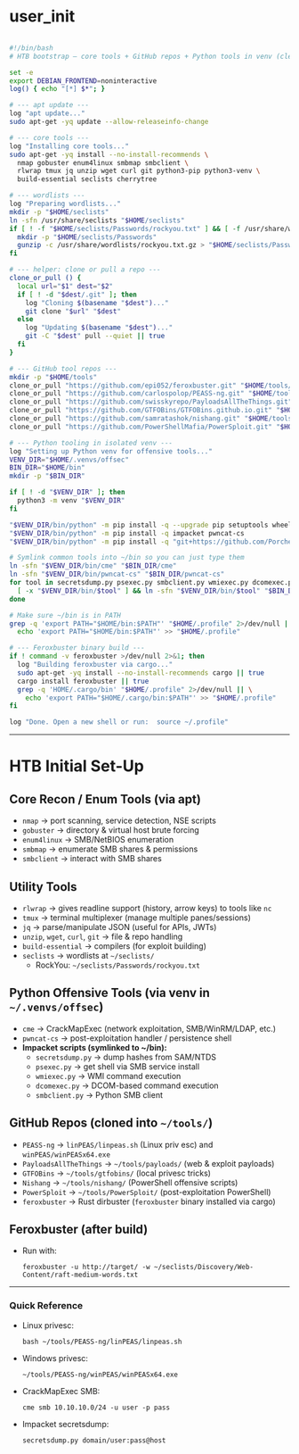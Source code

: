# user_init
```bash

#!/bin/bash
# HTB bootstrap — core tools + GitHub repos + Python tools in venv (clean).

set -e
export DEBIAN_FRONTEND=noninteractive
log() { echo "[*] $*"; }

# --- apt update ---
log "apt update..."
sudo apt-get -yq update --allow-releaseinfo-change

# --- core tools ---
log "Installing core tools..."
sudo apt-get -yq install --no-install-recommends \
  nmap gobuster enum4linux smbmap smbclient \
  rlwrap tmux jq unzip wget curl git python3-pip python3-venv \
  build-essential seclists cherrytree

# --- wordlists ---
log "Preparing wordlists..."
mkdir -p "$HOME/seclists"
ln -sfn /usr/share/seclists "$HOME/seclists"
if [ ! -f "$HOME/seclists/Passwords/rockyou.txt" ] && [ -f /usr/share/wordlists/rockyou.txt.gz ]; then
  mkdir -p "$HOME/seclists/Passwords"
  gunzip -c /usr/share/wordlists/rockyou.txt.gz > "$HOME/seclists/Passwords/rockyou.txt" || true
fi

# --- helper: clone or pull a repo ---
clone_or_pull () {
  local url="$1" dest="$2"
  if [ ! -d "$dest/.git" ]; then
    log "Cloning $(basename "$dest")..."
    git clone "$url" "$dest"
  else
    log "Updating $(basename "$dest")..."
    git -C "$dest" pull --quiet || true
  fi
}

# --- GitHub tool repos ---
mkdir -p "$HOME/tools"
clone_or_pull "https://github.com/epi052/feroxbuster.git" "$HOME/tools/feroxbuster"
clone_or_pull "https://github.com/carlospolop/PEASS-ng.git" "$HOME/tools/PEASS-ng"
clone_or_pull "https://github.com/swisskyrepo/PayloadsAllTheThings.git" "$HOME/tools/payloads"
clone_or_pull "https://github.com/GTFOBins/GTFOBins.github.io.git" "$HOME/tools/gtfobins"
clone_or_pull "https://github.com/samratashok/nishang.git" "$HOME/tools/nishang"
clone_or_pull "https://github.com/PowerShellMafia/PowerSploit.git" "$HOME/tools/PowerSploit"

# --- Python tooling in isolated venv ---
log "Setting up Python venv for offensive tools..."
VENV_DIR="$HOME/.venvs/offsec"
BIN_DIR="$HOME/bin"
mkdir -p "$BIN_DIR"

if [ ! -d "$VENV_DIR" ]; then
  python3 -m venv "$VENV_DIR"
fi

"$VENV_DIR/bin/python" -m pip install -q --upgrade pip setuptools wheel
"$VENV_DIR/bin/python" -m pip install -q impacket pwncat-cs
"$VENV_DIR/bin/python" -m pip install -q "git+https://github.com/Porchetta-Industries/CrackMapExec.git"

# Symlink common tools into ~/bin so you can just type them
ln -sfn "$VENV_DIR/bin/cme" "$BIN_DIR/cme"
ln -sfn "$VENV_DIR/bin/pwncat-cs" "$BIN_DIR/pwncat-cs"
for tool in secretsdump.py psexec.py smbclient.py wmiexec.py dcomexec.py; do
  [ -x "$VENV_DIR/bin/$tool" ] && ln -sfn "$VENV_DIR/bin/$tool" "$BIN_DIR/$tool"
done

# Make sure ~/bin is in PATH
grep -q 'export PATH="$HOME/bin:$PATH"' "$HOME/.profile" 2>/dev/null || \
  echo 'export PATH="$HOME/bin:$PATH"' >> "$HOME/.profile"

# --- Feroxbuster binary build ---
if ! command -v feroxbuster >/dev/null 2>&1; then
  log "Building feroxbuster via cargo..."
  sudo apt-get -yq install --no-install-recommends cargo || true
  cargo install feroxbuster || true
  grep -q 'HOME/.cargo/bin' "$HOME/.profile" 2>/dev/null || \
    echo 'export PATH="$HOME/.cargo/bin:$PATH"' >> "$HOME/.profile"
fi

log "Done. Open a new shell or run:  source ~/.profile"

```
---
# HTB Initial Set-Up

## Core Recon / Enum Tools (via apt)

-   `nmap` → port scanning, service detection, NSE scripts
-   `gobuster` → directory & virtual host brute forcing
-   `enum4linux` → SMB/NetBIOS enumeration
-   `smbmap` → enumerate SMB shares & permissions
-   `smbclient` → interact with SMB shares

## Utility Tools

-   `rlwrap` → gives readline support (history, arrow keys) to tools like `nc`
-   `tmux` → terminal multiplexer (manage multiple panes/sessions)
-   `jq` → parse/manipulate JSON (useful for APIs, JWTs)
-   `unzip`, `wget`, `curl`, `git` → file & repo handling
-   `build-essential` → compilers (for exploit building)
-   `seclists` → wordlists at `~/seclists/`
    -   RockYou: `~/seclists/Passwords/rockyou.txt`

## Python Offensive Tools (via venv in `~/.venvs/offsec`)

-   `cme` → CrackMapExec (network exploitation, SMB/WinRM/LDAP, etc.)
-   `pwncat-cs` → post-exploitation handler / persistence shell
-   **Impacket scripts (symlinked to ~/bin):**
    -   `secretsdump.py` → dump hashes from SAM/NTDS
    -   `psexec.py` → get shell via SMB service install
    -   `wmiexec.py` → WMI command execution
    -   `dcomexec.py` → DCOM-based command execution
    -   `smbclient.py` → Python SMB client

## GitHub Repos (cloned into `~/tools/`)

-   `PEASS-ng` → `linPEAS/linpeas.sh` (Linux priv esc) and `winPEAS/winPEASx64.exe`
-   `PayloadsAllTheThings` → `~/tools/payloads/` (web & exploit payloads)
-   `GTFOBins` → `~/tools/gtfobins/` (local privesc tricks)
-   `Nishang` → `~/tools/nishang/` (PowerShell offensive scripts)
-   `PowerSploit` → `~/tools/PowerSploit/` (post-exploitation PowerShell)
-   `feroxbuster` → Rust dirbuster (`feroxbuster` binary installed via cargo)

## Feroxbuster (after build)

-   Run with:

    `feroxbuster -u http://target/ -w ~/seclists/Discovery/Web-Content/raft-medium-words.txt`

* * *

### Quick Reference

-   Linux privesc:

    `bash ~/tools/PEASS-ng/linPEAS/linpeas.sh`

-   Windows privesc:

    `~/tools/PEASS-ng/winPEAS/winPEASx64.exe`

-   CrackMapExec SMB:

    `cme smb 10.10.10.0/24 -u user -p pass`

-   Impacket secretsdump:

    `secretsdump.py domain/user:pass@host`

